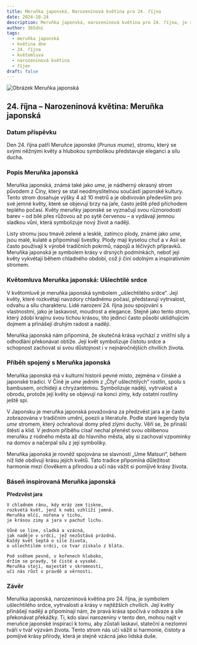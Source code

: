 ```yaml
---
title: Meruňka japonská, Narozeninová květina pro 24. října
date: 2024-10-24
description: Meruňka japonská, narozeninová květina pro 24. října, je symbolem Ušlechtilé srdce. Objevte její jedinečný význam, fascinující příběhy a poezii, která oslavuje její krásu.
author: 365dní
tags:
  - meruňka japonská
  - květina dne
  - 24. října
  - květomluva
  - narozeninová květina
  - říjen
draft: false
---
```


![Obrázek Meruňka japonská](https://cdn.pixabay.com/photo/2021/03/07/08/28/plum-blossom-6075483_640.jpg#center)


## 24. října – Narozeninová květina: Meruňka japonská

### Datum příspěvku

Den 24. října patří Meruňce japonské (_Prunus mume_), stromu, který se svými něžnými květy a hlubokou symbolikou představuje eleganci a sílu ducha.

### Popis Meruňka japonská

Meruňka japonská, známá také jako _ume_, je nádherný okrasný strom původem z Číny, který se stal neodmyslitelnou součástí japonské kultury. Tento strom dosahuje výšky 4 až 10 metrů a je obdivován především pro své jemné květy, které se objevují brzy na jaře, často ještě před příchodem teplého počasí. Květy meruňky japonské se vyznačují svou různorodostí barev – od bílé přes růžovou až po sytě červenou – a vydávají jemnou sladkou vůni, která symbolizuje nový život a naději.

Listy stromu jsou tmavě zelené a lesklé, zatímco plody, známé jako _ume_, jsou malé, kulaté a připomínají švestky. Plody mají kyselou chuť a v Asii se často používají k výrobě tradičních pokrmů, nápojů a léčivých přípravků. Meruňka japonská je symbolem krásy v drsných podmínkách, neboť její květy vykvétají během chladného období, což ji činí odolným a inspirativním stromem.

### Květomluva Meruňka japonská: Ušlechtilé srdce

V květomluvě je meruňka japonská symbolem „ušlechtilého srdce“. Její květy, které rozkvétají navzdory chladnému počasí, představují vytrvalost, odvahu a sílu charakteru. Lidé narození 24. října jsou spojováni s vlastnostmi, jako je laskavost, moudrost a elegance. Stejně jako tento strom, který zdobí krajinu svou tichou krásou, tito jedinci často působí uklidňujícím dojmem a přinášejí druhým radost a naději.

Meruňka japonská nám připomíná, že skutečná krása vychází z vnitřní síly a odhodlání překonávat obtíže. Její květ symbolizuje čistotu srdce a schopnost zachovat si svou důstojnost i v nejnáročnějších chvílích života.

### Příběh spojený s Meruňka japonská

Meruňka japonská má v kulturní historii pevné místo, zejména v čínské a japonské tradici. V Číně je _ume_ jedním z „Čtyř ušlechtilých“ rostlin, spolu s bambusem, orchidejí a chryzantémou. Symbolizuje naději, vytrvalost a obrodu, protože její květy se objevují na konci zimy, kdy ostatní rostliny ještě spí.

V Japonsku je meruňka japonská považována za předzvěst jara a je často zobrazována v tradičním umění, poezii a literatuře. Podle staré legendy byla _ume_ stromem, který ochraňoval domy před zlými duchy. Věří se, že přináší štěstí a klid. V jednom příběhu císař nechal přenést svou oblíbenou meruňku z rodného města až do hlavního města, aby si zachoval vzpomínky na domov a načerpal sílu z její symboliky.

Meruňka japonská je rovněž spojována se slavností „Ume Matsuri“, během níž lidé obdivují krásu jejích květů. Tato tradice připomíná důležitost harmonie mezi člověkem a přírodou a učí nás vážit si pomíjivé krásy života.

### Báseň inspirovaná Meruňka japonská

**Předzvěst jara**

```
V chladném ránu, kdy mráz zem tiskne,  
rozkvétá květ, jenž k nebi vzhlíží jemně.  
Meruňka mlčí, nořena v tichu,  
je krásou zimy a jara v pachuť lichu.  

Vůně se line, sladká a vzácná,  
jak naděje v srdci, jež nezůstává prázdná.  
Každý květ šeptá o síle života,  
o ušlechtilém srdci, co tvar získalo z bláta.  

Pod sněhem pevně, v kořenech hluboko,  
držím se pravdy, té čisté a vysoké.  
Meruňka stojí, majestát v skromnosti,  
učí nás růst v pravdě a věrnosti.  
```

### Závěr

Meruňka japonská, narozeninová květina pro 24. října, je symbolem ušlechtilého srdce, vytrvalosti a krásy v nejtěžších chvílích. Její květy přinášejí naději a připomínají nám, že pravá krása spočívá v odvaze a síle překonávat překážky. Ti, kdo slaví narozeniny v tento den, mohou najít v meruňce japonské inspiraci k tomu, aby zůstali laskaví, stateční a nezlomní tváří v tvář výzvám života. Tento strom nás učí vážit si harmonie, čistoty a pomíjivé krásy přírody, která je stejně vzácná jako lidská duše.